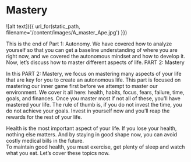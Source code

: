 # Mastery

![alt text]({{ url_for(static_path, filename='/content/images/A_master_Ape.jpg') }})

This is the end of Part 1: Autonomy. We have covered how to analyze yourself so that you can get a 
baseline understanding of where you are right now, and we covered the autonomous mindset and how to develop it. 
Now, let’s discuss how to master different aspects of life.
PART 2: Mastery

In this PART 2: Mastery, we focus on mastering many aspects of your life that are key for you to 
create an autonomous life. This part is focused on mastering our inner game first before we attempt 
to master our environment.
We cover it all here: health, habits, focus, fears, failure, time, goals, and finances. 
Once you master most if not all of these, you’ll have mastered your life. 
The rule of thumb is, if you do not invest the time, you do not achieve your goals. Invest in yourself now and you’ll reap the rewards for the rest of your life. 

Health is the most important aspect of your life. If you lose your health, nothing else matters. 
And by staying in good shape now, you can avoid costly medical bills in the future.  
To maintain good health, you must exercise, get plenty of sleep and watch what you eat. 
Let’s cover these topics now. 